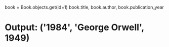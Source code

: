 book = Book.objects.get(id=1)
book.title, book.author, book.publication_year
# Output: ('1984', 'George Orwell', 1949)
